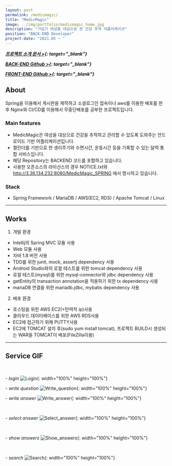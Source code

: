 ```yaml
---
layout: post
permalink: /medicmagic/
title: "MedicMagic"
image: ../img/portfolio/medicmagic_home.jpg
description: "가임기 여성을 대상으로 한 건강 추적 어플리케이션"
position: "BACK-END Developer"
project-date: "2021.05 ~ "
---
```


_**[프로젝트 소개 문서 >](https://www.notion.so/Project-3-ideas-df56c48e56604be7a1973a6ce49a5af2){: target="\_blank"}**_

_**[BACK-END Github >](https://github.com/moong2/MedicMagic-BACKEND){: target="\_blank"}**_

_**[FRONT-END Github >](https://github.com/moong2/MedicMagic-FRONTEND){: target="\_blank"}**_

## About

Spring을 이용해서 게시판을 제작하고 소셜로그인 접속이나 aws를 이용한 배포를 한 후 Nginx와 CI/CD를 이용해서 무중단배포를 공부한 프로젝트입니다.

### Main features

- MedicMagic은 여성을 대상으로 건강을 추적하고 관리할 수 있도록 도와주는 안드로이드 기반 어플리케이션입니다.
- 캘린더를 기반으로 한 생리주기와 수면시간, 운동시간 등을 기록할 수 있는 달력 통합 서비스입니다.
- 해당 Repository는 BACKEND 코드를 포함하고 있습니다.
- 사용한 오픈소스의 라이선스의 경우 NOTICE.txt와 http://3.36.134.232:8080/MedicMagic_SPRING 에서 명시하고 있습니다.

### Stack

- Spring Framework / MariaDB / AWS(EC2, RDS) / Apache Tomcat / Linux

---

## Works

1. 개발 환경

- Intellij의 Spring MVC 모듈 사용
- Web 모듈 사용
- 자바 1.8 버전 사용
- TDD를 위한 junit, mock, assertj dependency 사용
- Android Studio와의 로컬 테스트를 위한 tomcat dependency 사용
- 로컬 테스트(mysql)를 위한 mysql-connector와 jdbc dependency 사용
- getEntity의 transaction annotation을 적용하기 위한 tx dependency 사용
- mariaDB 연결을 위한 mariadb.jdbc, mybatis dependency 사용

2. 배포 환경

- 호스팅을 위한 AWS EC2(+탄력적 ip)사용
- 클라우드 데이터베이스를 위한 AWS RDS사용
- EC2에 접근하기 위해 PUTTY사용
- EC2에 TOMCAT 설치 후(sudo yum install tomcat), 프로젝트 BUILD시 생성되는 WAR을 TOMCAT이 배포(FileZilla이용)

---

## Service GIF

<br/>

_- login_
![Login](/assets/3ideas/01_Login.gif){: width="100%" height="100%"}

_- write question_
![Write_question](/assets/3ideas/02_Write_question.gif){: width="100%" height="100%"}

_- write answer_
![Write_answer](/assets/3ideas/03_Write_answer.gif){: width="100%" height="100%"}

<br>

_- select answer_
![Select_answer](/assets/3ideas/04_Select_answer.gif){: width="100%" height="100%"}

<br>

_- show answers_
![Show_answers](/assets/3ideas/05_Show_answers.gif){: width="100%" height="100%"}

<br>

_- search_
![Search](/assets/3ideas/06_Search.gif){: width="100%" height="100%"}
